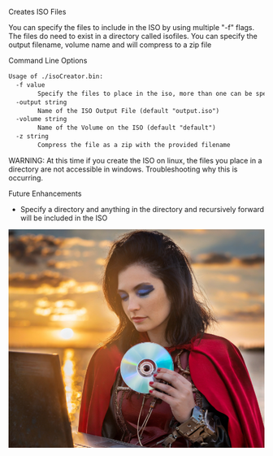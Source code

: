 Creates ISO Files

You can specify the files to include in the ISO by using multiple "-f" flags.  The files do need to exist in a directory called isofiles.  You can specify the output filename, volume name and will compress to a zip file

Command Line Options
```txt
Usage of ./isoCreator.bin:
  -f value
    	Specify the files to place in the iso, more than one can be specified
  -output string
    	Name of the ISO Output File (default "output.iso")
  -volume string
    	Name of the Volume on the ISO (default "default")
  -z string
    	Compress the file as a zip with the provided filename
```

WARNING: At this time if you create the ISO on linux, the files you place in a directory are not accessible in windows.  Troubleshooting why this is occurring.

Future Enhancements
- Specify a directory and anything in the directory and recursively forward will be included in the ISO


![createISO.png](/projects/isoCreator/createISO.png)